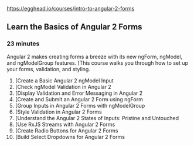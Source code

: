 https://egghead.io/courses/intro-to-angular-2-forms

## Learn the Basics of Angular 2 Forms
### 23 minutes

Angular 2 makes creating forms a breeze with its new ngForm, ngModel, and ngModelGroup features. [This course walks you through how to set up your forms, validation, and styling.

1. [Create a Basic Angular 2 ngModel Input
2. [Check ngModel Validation in Angular 2
3. [Display Validation and Error Messaging in Angular 2
4. [Create and Submit an Angular 2 Form using ngForm
5. [Group Inputs in Angular 2 Forms with ngModelGroup
6. [Style Validation in Angular 2 Forms
7. [Understand the Angular 2 States of Inputs: Pristine and Untouched 
8. [Use RxJS Streams with Angular 2 Forms
9. [Create Radio Buttons for Angular 2 Forms
10. [Build Select Dropdowns for Angular 2 Forms

